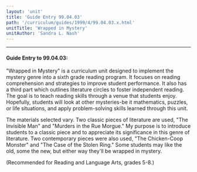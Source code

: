 ```yaml
---
layout: 'unit'
title: 'Guide Entry 99.04.03'
path: '/curriculum/guides/1999/4/99.04.03.x.html'
unitTitle: 'Wrapped in Mystery'
unitAuthor: 'Sandra L. Nash'
---
```


<body>
<hr/>
 <h4>
  Guide Entry to 99.04.03:
 </h4>
 "Wrapped in Mystery" is a curriculum unit designed to implement the mystery genre into a sixth grade reading program.  It focuses on reading comprehension and strategies to improve student performance.  It also has a third part which outlines literature circles to foster independent reading. The goal is to teach reading skills through a venue that students enjoy.  Hopefully, students will look at other mysteries-be it mathematics, puzzles, or life situations, and apply problem-solving skills learned through this unit.
 <p>
  The materials selected vary.  Two classic pieces of literature are used, "The Invisible Man" and "Murders in the Rue Morgue."  My purpose is to introduce students to a classic piece and to appreciate its significance in this genre of literature.  Two contemporary pieces were also used, "The Chicken-Coop Monster" and "The Case of the Stolen Ring."  Some students may like the old, some the new, but either way they'll be wrapped in mystery.
 </p>
 <p>
  (Recommended for Reading and Language Arts, grades 5-8.)
 </p>

</body>
